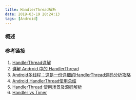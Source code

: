 ```yaml
---
title: HandlerThread解析
date: 2019-03-19 20:24:13
tags: [Android]
---
```


### 概述

>

<!--more-->





### 参考链接

1. [HandlerThread详解](https://lrh1993.gitbooks.io/android_interview_guide/content/android/basis/HandlerThread.html)
2. [详解 Android 中的 HandlerThread](https://droidyue.com/blog/2015/11/08/make-use-of-handlerthread/)
3. [Android多线程：这是一份详细的HandlerThread源码分析攻略](https://www.jianshu.com/p/4a8dc2f50ae6)
4. [Android HandlerThread使用总结](https://waylenw.github.io/Android/android-handler-thread-usage/)
5. [HandlerThread 使用场景及源码解析](https://blog.csdn.net/u011240877/article/details/72905631)
6. [Handler vs Timer](https://androidtrainningcenter.blogspot.com/2013/12/handler-vs-timer-fixed-period-execution.html)